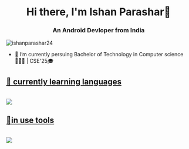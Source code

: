 
 <h1 align="center">Hi there, I'm Ishan Parashar👋</h1>
 <h3 align="center">An Android Devloper from India</h3>
<!-- this is profile view count -->
<p align="left"> <img src="https://komarev.com/ghpvc/?username=ishanparashar24&label=Profile%20views&color=0e75b6&style=flat" alt="ishanparashar24" /> </p>

- 🔭 I’m currently persuing Bachelor of Technology in Computer science 👨🏻‍💻 | CSE'25🎓

<div></div>
  <p align="center">
  <a href="https://skillicons.dev">
    <h2>🌱 currently learning languages </h2> <br>
    <img src="https://skillicons.dev/icons?i=kotlin,java,dart,py,mysql&perline=4" />
    <h2>🌱in use tools </h2> <br>
    <img src="https://skillicons.dev/icons?i=git,github,figma,androidstudio,flutter,sqlite,firebase,vscode&perline=4" />
  </a>
</p>

 
<!--
- 👯 I’m looking to collaborate on ...
- 🤔 I’m looking for help with ...
- 💬 Ask me about ...
- 📫 How to reach me: ...
- 😄 Pronouns: ...
- ⚡ Fun fact: **i like poetry ✌🏻**
-->

